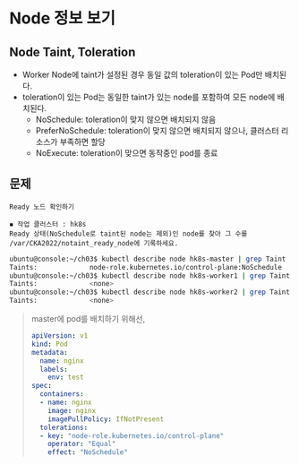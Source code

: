 # Node 정보 보기

## Node Taint, Toleration

- Worker Node에 taint가 설정된 경우 동일 값의 toleration이 있는 Pod만 배치된다.
- toleration이 있는 Pod는 동일한 taint가 있는 node를 포함하여 모든 node에 배치된다.
  - NoSchedule: toleration이 맞지 않으면 배치되지 않음
  - PreferNoSchedule: toleration이 맞지 않으면 배치되지 않으나, 클러스터 리소스가 부족하면 할당
  - NoExecute: toleration이 맞으면 동작중인 pod를 종료

## 문제

`Ready 노드 확인하기`

```
◾ 작업 클러스터 : hk8s
Ready 상태(NoSchedule로 taint된 node는 제외)인 node를 찾아 그 수를 /var/CKA2022/notaint_ready_node에 기록하세요.
```

```bash
ubuntu@console:~/ch03$ kubectl describe node hk8s-master | grep Taint
Taints:             node-role.kubernetes.io/control-plane:NoSchedule
ubuntu@console:~/ch03$ kubectl describe node hk8s-worker1 | grep Taint
Taints:             <none>
ubuntu@console:~/ch03$ kubectl describe node hk8s-worker2 | grep Taint
Taints:             <none>
```

> master에 pod를 배치하기 위해선,
> 
> ```yaml
> apiVersion: v1
> kind: Pod
> metadata:
>   name: nginx
>   labels:
>     env: test
> spec:
>   containers:
>   - name: nginx
>     image: nginx
>     imagePullPolicy: IfNotPresent
>   tolerations:
>   - key: "node-role.kubernetes.io/control-plane"
>     operator: "Equal"
>     effect: "NoSchedule"
> ```